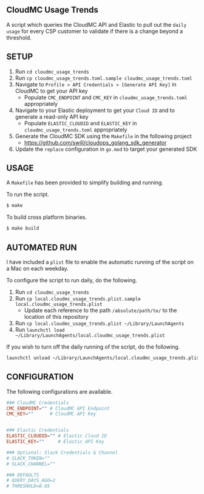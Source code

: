 CloudMC Usage Trends
--------------------

A script which queries the CloudMC API and Elastic to pull out the `daily usage` for every CSP customer to validate if there is a change beyond a threshold.

## SETUP

1. Run `cd cloudmc_usage_trends`
2. Run `cp cloudmc_usage_trends.toml.sample cloudmc_usage_trends.toml`
3. Navigate to `Profile > API Credentials > [Generate API Key]` in CloudMC to get your API key
    - Populate `CMC_ENDPOINT` and `CMC_KEY` in `cloudmc_usage_trends.toml` appropriately
4. Navigate to your Elastic deployment to get your `Cloud ID` and to generate a read-only API key
    - Populate `ELASTIC_CLOUDID` and `ELASTIC_KEY` in `cloudmc_usage_trends.toml` appropriately
5. Generate the CloudMC SDK using the `Makefile` in the following project
    - https://github.com/swill/cloudops_golang_sdk_generator
6. Update the `replace` configuration in `go.mod` to target your generated SDK

## USAGE

A `Makefile` has been provided to simplify building and running.

To run the script.

```bash
$ make
```

To build cross platform binaries.

```bash
$ make build
```

## AUTOMATED RUN

I have included a `plist` file to enable the automatic running of the script on a Mac on each weekday.

To configure the script to run daily, do the following.

1. Run `cd cloudmc_usage_trends`
2. Run `cp local.cloudmc_usage_trends.plist.sample local.cloudmc_usage_trends.plist`
    - Update each reference to the path `/absolute/path/to/` to the location of this repository
3. Run `cp local.cloudmc_usage_trends.plist ~/Library/LaunchAgents`
4. Run `launchctl load ~/Library/LaunchAgents/local.cloudmc_usage_trends.plist`


If you wish to turn off the daily running of the script, do the following.
```bash
launchctl unload ~/Library/LaunchAgents/local.cloudmc_usage_trends.plist
```

## CONFIGURATION

The following configurations are available.

```toml
### CloudMC Credentials
CMC_ENDPOINT="" # CloudMC API Endpoint
CMC_KEY=""      # CloudMC API Key


### Elastic Credentials
ELASTIC_CLOUDID="" # Elastic Cloud ID
ELASTIC_KEY=""     # Elastic API Key

### Optional: Slack Credentials & Channel
# SLACK_TOKEN=""
# SLACK_CHANNEL=""

### DEFAULTS
# QUERY_DAYS_AGO=2
# THRESHOLD=0.05
```